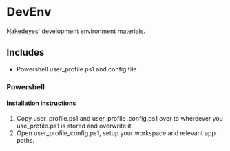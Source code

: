 # DevEnv
Nakedeyes' development environment materials.

## Includes
 * Powershell user_profile.ps1 and config file

### Powershell
#### Installation instructions

1. Copy user_profile.ps1 and user_profile_config.ps1 over to whereever you use_profile.ps1 is stored and overwrite it.
2. Open user_profile_config.ps1, setup your workspace and relevant app paths.
